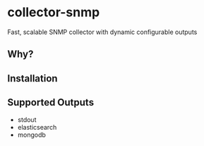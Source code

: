 # collector-snmp
Fast, scalable SNMP collector with dynamic configurable outputs

## Why?

## Installation 

## Supported Outputs

* stdout
* elasticsearch
* mongodb
